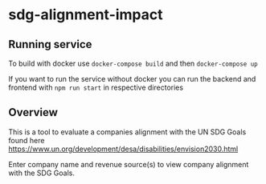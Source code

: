 # sdg-alignment-impact

## Running service

To build with docker use `docker-compose build` and then `docker-compose up`

If you want to run the service without docker you can run the backend and 
frontend with `npm run start` in respective directories

## Overview

This is a tool to evaluate a companies alignment with the UN SDG Goals found here https://www.un.org/development/desa/disabilities/envision2030.html

Enter company name and revenue source(s) to view company alignment with the SDG Goals.

